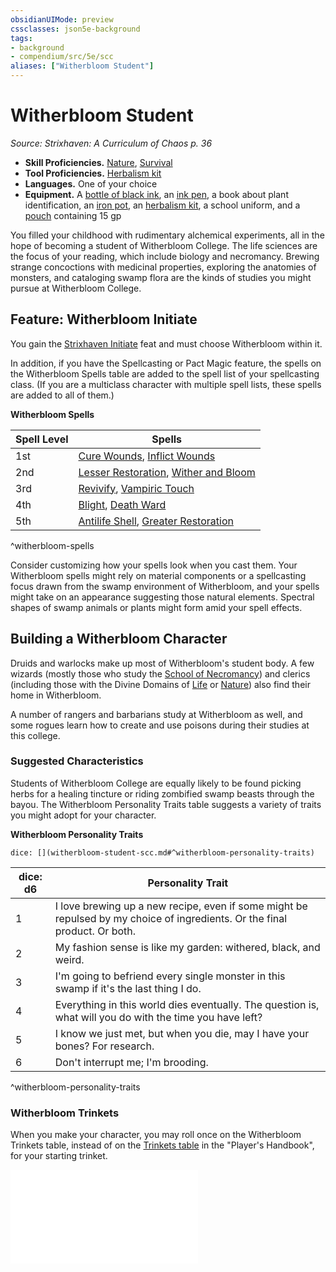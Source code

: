 ```yaml
---
obsidianUIMode: preview
cssclasses: json5e-background
tags:
- background
- compendium/src/5e/scc
aliases: ["Witherbloom Student"]
---
```

# Witherbloom Student
*Source: Strixhaven: A Curriculum of Chaos p. 36*  

- **Skill Proficiencies.** [Nature](/Systems/5e/rules/skills.md#Nature), [Survival](/Systems/5e/rules/skills.md#Survival)  
- **Tool Proficiencies.** [Herbalism kit](/Systems/5e/items/herbalism-kit.md)  
- **Languages.** One of your choice  
- **Equipment.** A [bottle of black ink](/Systems/5e/items/ink-1-ounce-bottle.md), an [ink pen](/Systems/5e/items/ink-pen.md), a book about plant identification, an [iron pot](/Systems/5e/items/iron-pot.md), an [herbalism kit](/Systems/5e/items/herbalism-kit.md), a school uniform, and a [pouch](/Systems/5e/items/pouch.md) containing 15 gp  

You filled your childhood with rudimentary alchemical experiments, all in the hope of becoming a student of Witherbloom College. The life sciences are the focus of your reading, which include biology and necromancy. Brewing strange concoctions with medicinal properties, exploring the anatomies of monsters, and cataloging swamp flora are the kinds of studies you might pursue at Witherbloom College.

## Feature: Witherbloom Initiate

You gain the [Strixhaven Initiate](/Systems/5e/feats/strixhaven-initiate-scc.md) feat and must choose Witherbloom within it.

In addition, if you have the Spellcasting or Pact Magic feature, the spells on the Witherbloom Spells table are added to the spell list of your spellcasting class. (If you are a multiclass character with multiple spell lists, these spells are added to all of them.)

**Witherbloom Spells**

| Spell Level | Spells |
|-------------|--------|
| 1st | [Cure Wounds](/Systems/5e/spells/cure-wounds.md), [Inflict Wounds](/Systems/5e/spells/inflict-wounds.md) |
| 2nd | [Lesser Restoration](/Systems/5e/spells/lesser-restoration.md), [Wither and Bloom](/Systems/5e/spells/wither-and-bloom-scc.md) |
| 3rd | [Revivify](/Systems/5e/spells/revivify.md), [Vampiric Touch](/Systems/5e/spells/vampiric-touch.md) |
| 4th | [Blight](/Systems/5e/spells/blight.md), [Death Ward](/Systems/5e/spells/death-ward.md) |
| 5th | [Antilife Shell](/Systems/5e/spells/antilife-shell.md), [Greater Restoration](/Systems/5e/spells/greater-restoration.md) |
^witherbloom-spells

Consider customizing how your spells look when you cast them. Your Witherbloom spells might rely on material components or a spellcasting focus drawn from the swamp environment of Witherbloom, and your spells might take on an appearance suggesting those natural elements. Spectral shapes of swamp animals or plants might form amid your spell effects.

## Building a Witherbloom Character

Druids and warlocks make up most of Witherbloom's student body. A few wizards (mostly those who study the [School of Necromancy](/Systems/5e/classes/wizard-school-of-necromancy.md)) and clerics (including those with the Divine Domains of [Life](/Systems/5e/classes/cleric-life-domain.md) or [Nature](/Systems/5e/classes/cleric-nature-domain.md)) also find their home in Witherbloom.

A number of rangers and barbarians study at Witherbloom as well, and some rogues learn how to create and use poisons during their studies at this college.

### Suggested Characteristics

Students of Witherbloom College are equally likely to be found picking herbs for a healing tincture or riding zombified swamp beasts through the bayou. The Witherbloom Personality Traits table suggests a variety of traits you might adopt for your character.

**Witherbloom Personality Traits**

`dice: [](witherbloom-student-scc.md#^witherbloom-personality-traits)`

| dice: d6 | Personality Trait |
|----------|-------------------|
| 1 | I love brewing up a new recipe, even if some might be repulsed by my choice of ingredients. Or the final product. Or both. |
| 2 | My fashion sense is like my garden: withered, black, and weird. |
| 3 | I'm going to befriend every single monster in this swamp if it's the last thing I do. |
| 4 | Everything in this world dies eventually. The question is, what will you do with the time you have left? |
| 5 | I know we just met, but when you die, may I have your bones? For research. |
| 6 | Don't interrupt me; I'm brooding. |
^witherbloom-personality-traits

### Witherbloom Trinkets

When you make your character, you may roll once on the Witherbloom Trinkets table, instead of on the [Trinkets table](/Systems/5e/items/trinket.md) in the "Player's Handbook", for your starting trinket.

![Witherbloom Trinkets](/Systems/5e/tables/witherbloom-trinkets-scc.md)